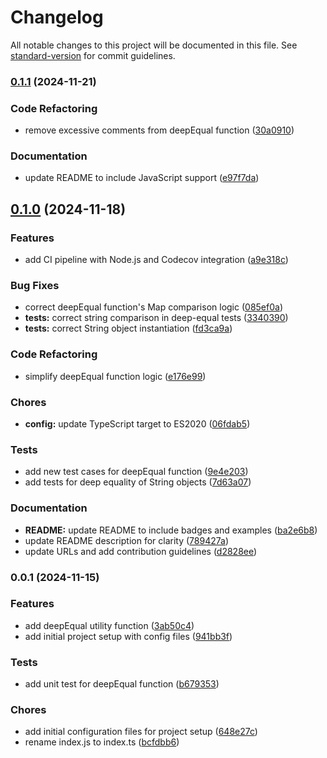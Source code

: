 # Changelog

All notable changes to this project will be documented in this file. See [standard-version](https://github.com/conventional-changelog/standard-version) for commit guidelines.

### [0.1.1](https://github.com/mallikcheripally/deep-equal-js/compare/v0.1.0...v0.1.1) (2024-11-21)


### Code Refactoring

* remove excessive comments from deepEqual function ([30a0910](https://github.com/mallikcheripally/deep-equal-js/commit/30a09104a789a6b48539b6e2c57f590b0a676694))


### Documentation

* update README to include JavaScript support ([e97f7da](https://github.com/mallikcheripally/deep-equal-js/commit/e97f7daf7277aec4a5fbfc6fc053fa39ac55f042))

## [0.1.0](https://github.com/mallikcheripally/deep-equal-js/compare/v0.0.1...v0.1.0) (2024-11-18)


### Features

* add CI pipeline with Node.js and Codecov integration ([a9e318c](https://github.com/mallikcheripally/deep-equal-js/commit/a9e318c3bc087d955ef4b455f9401b73909b4ed8))


### Bug Fixes

* correct deepEqual function's Map comparison logic ([085ef0a](https://github.com/mallikcheripally/deep-equal-js/commit/085ef0aecf97a4d1f00e140602ba114dc8313c6b))
* **tests:** correct string comparison in deep-equal tests ([3340390](https://github.com/mallikcheripally/deep-equal-js/commit/3340390e188ab4981864b29e7abb4b24cc9a34fa))
* **tests:** correct String object instantiation ([fd3ca9a](https://github.com/mallikcheripally/deep-equal-js/commit/fd3ca9af3c50d6d8ac70d492aeb44d970fefeb98))


### Code Refactoring

* simplify deepEqual function logic ([e176e99](https://github.com/mallikcheripally/deep-equal-js/commit/e176e997bead84c19c04a28f704292f9ebf91b51))


### Chores

* **config:** update TypeScript target to ES2020 ([06fdab5](https://github.com/mallikcheripally/deep-equal-js/commit/06fdab568cd1cc16b66b2e34207a10e568aaa362))


### Tests

* add new test cases for deepEqual function ([9e4e203](https://github.com/mallikcheripally/deep-equal-js/commit/9e4e2031c6ccccbe7f1fe94438d31fefa095f1b3))
* add tests for deep equality of String objects ([7d63a07](https://github.com/mallikcheripally/deep-equal-js/commit/7d63a073e16bbe56cd0ea4c80a857b6cb548278b))


### Documentation

* **README:** update README to include badges and examples ([ba2e6b8](https://github.com/mallikcheripally/deep-equal-js/commit/ba2e6b8020261a829f5c79c54cad270788a9b69a))
* update README description for clarity ([789427a](https://github.com/mallikcheripally/deep-equal-js/commit/789427a7b3997e922bf223834c22dc1e27b66b1f))
* update URLs and add contribution guidelines ([d2828ee](https://github.com/mallikcheripally/deep-equal-js/commit/d2828ee359fb884aa4690f5f8692a58c7d841d03))

### 0.0.1 (2024-11-15)


### Features

* add deepEqual utility function ([3ab50c4](https://github.com/mallikcheripally/colore-js/commit/3ab50c47eb5554c9cf01d98fc1822b5bcf7f48d3))
* add initial project setup with config files ([941bb3f](https://github.com/mallikcheripally/colore-js/commit/941bb3f92eaaa097efef8ae5799a34bd6f3b0afd))


### Tests

* add unit test for deepEqual function ([b679353](https://github.com/mallikcheripally/colore-js/commit/b67935378abf00f239108f87b6919760ba1d337c))


### Chores

* add initial configuration files for project setup ([648e27c](https://github.com/mallikcheripally/colore-js/commit/648e27c70f2cee7f549bba42f6eea335c200d455))
* rename index.js to index.ts ([bcfdbb6](https://github.com/mallikcheripally/colore-js/commit/bcfdbb67d6559e45b024f64fbb8a4b6d10f62f0a))

